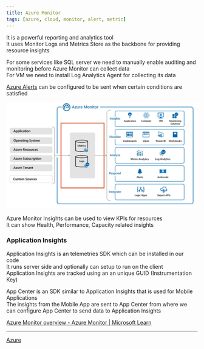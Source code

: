 ```yaml
---
title: Azure Monitor
tags: [azure, cloud, monitor, alert, metric]
---
```


It is a powerful reporting and analytics tool  
It uses Monitor Logs and Metrics Store as the backbone for providing resource insights

For some services like SQL server we need to manually enable auditing and monitoring before Azure Monitor can collect data  
For VM we need to install Log Analytics Agent for collecting its data

[Azure Alerts](Azure%20Alerts.md) can be configured to be sent when certain conditions are satisfied

![Azure Monitor|580](../images/azure-monitor.png)

Azure Monitor Insights can be used to view KPIs for resources  
It can show Health, Performance, Capacity related insights

### Application Insights
Application Insights is an telemetries SDK which can be installed in our code  
It runs server side and optionally can setup to run on the client  
Application Insights are tracked using an an unique GUID (Instrumentation Key)  

App Center is an SDK similar to Application Insights that is used for Mobile Applications  
The insights from the Mobile App are sent to App Center from where we can configure App Center to send data to Application Insights  

[Azure Monitor overview - Azure Monitor | Microsoft Learn](https://learn.microsoft.com/en-us/azure/azure-monitor/overview)

---

[Azure](../Azure.md)